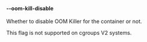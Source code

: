 #### **--oom-kill-disable**

Whether to disable OOM Killer for the container or not.

This flag is not supported on cgroups V2 systems.
